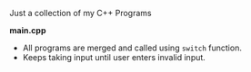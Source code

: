 Just a collection of my C++ Programs

<b>main.cpp</b>
* All programs are merged and called using `switch` function.
* Keeps taking input until user enters invalid input.
